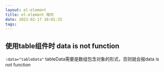 ```yaml
---
layout: el-element
title: el-element 爬坑
date: 2022-02-17 10:01:33
tags:
---
```


## 使用table组件时 data is not function

`:data="tableData"` tableData需要是数组包含对象的形式，否则就会报data is not function
